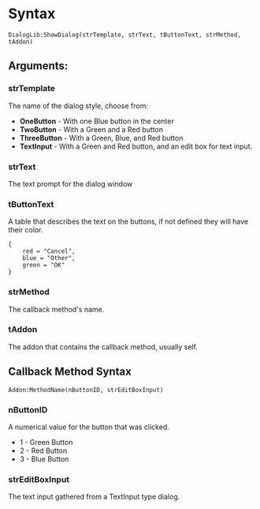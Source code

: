# Syntax #

    DialogLib:ShowDialog(strTemplate, strText, tButtonText, strMethod, tAddon)

## Arguments: ##

### strTemplate ###

The name of the dialog style, choose from:

- **OneButton** - With one Blue button in the center
- **TwoButton** - With a Green and a Red button
- **ThreeButton** - With a Green, Blue, and Red button
- **TextInput** - With a Green and Red button, and an edit box for text input.

### strText ###
The text prompt for the dialog window

### tButtonText ###
A table that describes the text on the buttons, if not defined they will have their color.

    {
    	red = "Cancel",
    	blue = "Other",
    	green = "OK"
    }

### strMethod ###
The callback method's name.

### tAddon ###
The addon that contains the callback method, usually self.

## Callback Method Syntax ##

    Addon:MethodName(nButtonID, strEditBoxInput)

### nButtonID ###
A numerical value for the button that was clicked.

- 1 - Green Button
- 2 - Red Button
- 3 - Blue Button

### strEditBoxInput ###
The text input gathered from a TextInput type dialog.
